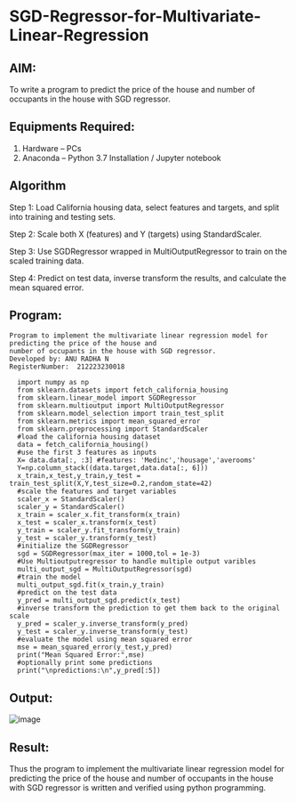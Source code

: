 # SGD-Regressor-for-Multivariate-Linear-Regression

## AIM:
To write a program to predict the price of the house and number of occupants in the house with SGD regressor.

## Equipments Required:
1. Hardware – PCs
2. Anaconda – Python 3.7 Installation / Jupyter notebook

## Algorithm
Step 1: Load California housing data, select features and targets, and split into training and testing sets.

Step 2: Scale both X (features) and Y (targets) using StandardScaler.

Step 3: Use SGDRegressor wrapped in MultiOutputRegressor to train on the scaled training data.

Step 4: Predict on test data, inverse transform the results, and calculate the mean squared error.
## Program:
```
Program to implement the multivariate linear regression model for predicting the price of the house and
number of occupants in the house with SGD regressor.
Developed by: ANU RADHA N
RegisterNumber:  212223230018

```
```
  import numpy as np
  from sklearn.datasets import fetch_california_housing
  from sklearn.linear_model import SGDRegressor
  from sklearn.multioutput import MultiOutputRegressor
  from sklearn.model_selection import train_test_split
  from sklearn.metrics import mean_squared_error
  from sklearn.preprocessing import StandardScaler
  #load the california housing dataset
  data = fetch_california_housing()
  #use the first 3 features as inputs
  X= data.data[:, :3] #features: 'Medinc','housage','averooms'
  Y=np.column_stack((data.target,data.data[:, 6]))
  x_train,x_test,y_train,y_test = train_test_split(X,Y,test_size=0.2,random_state=42)
  #scale the features and target variables
  scaler_x = StandardScaler()
  scaler_y = StandardScaler()
  x_train = scaler_x.fit_transform(x_train)
  x_test = scaler_x.transform(x_test)
  y_train = scaler_y.fit_transform(y_train)
  y_test = scaler_y.transform(y_test)
  #initialize the SGDRegressor
  sgd = SGDRegressor(max_iter = 1000,tol = 1e-3)
  #Use Multioutputregressor to handle multiple output varibles
  multi_output_sgd = MultiOutputRegressor(sgd)
  #train the model
  multi_output_sgd.fit(x_train,y_train)
  #predict on the test data
  y_pred = multi_output_sgd.predict(x_test)
  #inverse transform the prediction to get them back to the original scale
  y_pred = scaler_y.inverse_transform(y_pred)
  y_test = scaler_y.inverse_transform(y_test)
  #evaluate the model using mean squared error
  mse = mean_squared_error(y_test,y_pred)
  print("Mean Squared Error:",mse)
  #optionally print some predictions
  print("\npredictions:\n",y_pred[:5])

```

## Output:
![image](https://github.com/user-attachments/assets/e73d7abf-037f-448d-b75c-6f14e99949dd)


## Result:
Thus the program to implement the multivariate linear regression model for predicting the price of the house and number of occupants in the house with SGD regressor is written and verified using python programming.
